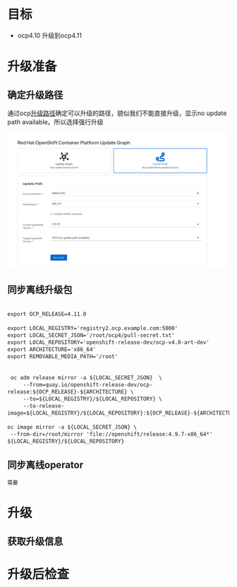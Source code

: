 # 目标

* ocp4.10 升级到ocp4.11



# 升级准备

## 确定升级路径

通过ocp[升级路径](https://access.redhat.com/labs/ocpupgradegraph/update_path)确定可以升级的路径，貌似我们不能直接升级，显示no update path available。所以选择强行升级

![image-20220813124738645](./ocp4-upgrade.assets/image-20220813124738645.png)



## 同步离线升级包

```

export OCP_RELEASE=4.11.0

export LOCAL_REGISTRY='registry2.ocp.example.com:5000'
export LOCAL_SECRET_JSON='/root/ocp4/pull-secret.txt'
export LOCAL_REPOSITORY='openshift-release-dev/ocp-v4.0-art-dev'
export ARCHITECTURE='x86_64'
export REMOVABLE_MEDIA_PATH='/root'


 oc adm release mirror -a ${LOCAL_SECRET_JSON}  \
     --from=quay.io/openshift-release-dev/ocp-release:${OCP_RELEASE}-${ARCHITECTURE} \
     --to=${LOCAL_REGISTRY}/${LOCAL_REPOSITORY} \
     --to-release-image=${LOCAL_REGISTRY}/${LOCAL_REPOSITORY}:${OCP_RELEASE}-${ARCHITECTURE}

oc image mirror -a ${LOCAL_SECRET_JSON} \
 --from-dir=/root/mirror 'file://openshift/release:4.9.7-x86_64*' ${LOCAL_REGISTRY}/${LOCAL_REPOSITORY}

```



## 同步离线operator



```
需要
```







# 升级



## 获取升级信息









# 升级后检查

